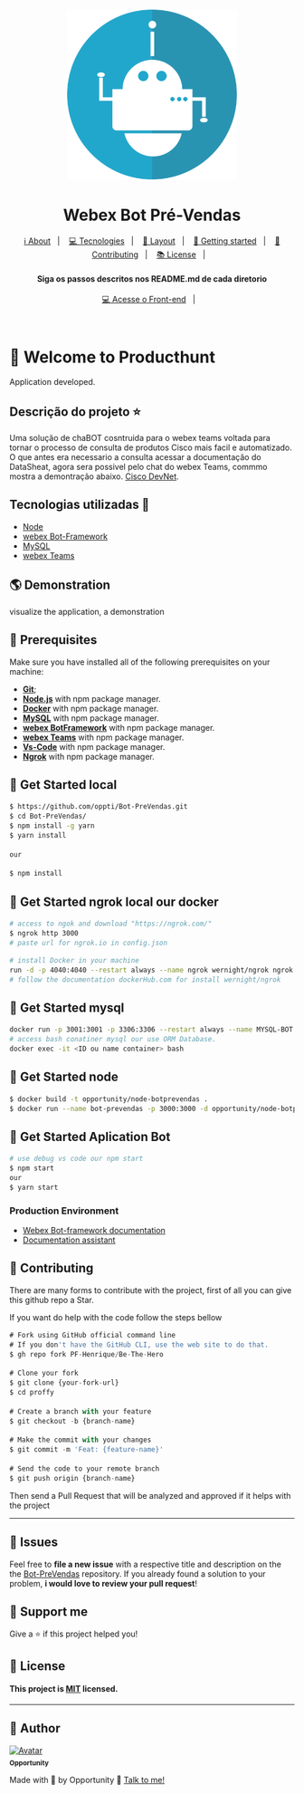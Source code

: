<h1 align="center">
    <img src="https://github.com/oppti/Bot-PreVendas/blob/master/.Docs/assets/bot-icon-2.png" width= "300px;" height= "300px;" />
</h1>

<h1 align='center'>Webex Bot Pré-Vendas</h1>

<p align="center">
  <a href="#-about-project">ℹ️ About</a>&nbsp;&nbsp;&nbsp;|&nbsp;&nbsp;&nbsp;
  <a href="#-tecnologias-and-packages">💻 Tecnologies</a>&nbsp;&nbsp;&nbsp;|&nbsp;&nbsp;&nbsp;
  <a href="#-layout">🔖 Layout</a>&nbsp;&nbsp;&nbsp;|&nbsp;&nbsp;&nbsp;
  <a href="#-getting-started">🚀 Getting started</a>&nbsp;&nbsp;&nbsp;|&nbsp;&nbsp;&nbsp;
  <a href="#-Contributing">🤝 Contributing</a>&nbsp;&nbsp;&nbsp;|&nbsp;&nbsp;&nbsp;
  <a href="#-license">📚 License</a>&nbsp;&nbsp;&nbsp;|&nbsp;&nbsp;&nbsp;  
</p>

<h4 align="center">
     Siga os passos descritos nos README.md de cada diretorio
</h4>

<p align="center">
  <a href="https://github.com/oppti/Bot-PreVendas">💻 Acesse o Front-end</a>&nbsp;&nbsp;&nbsp;|&nbsp;&nbsp;&nbsp;
</p>
<br>

# 🚀 Welcome to Producthunt

Application developed.

## Descrição do projeto :star:

Uma solução de chaBOT cosntruida para o webex teams voltada para tornar o processo de consulta de produtos Cisco mais facil e automatizado.
O que antes era necessario a consulta acessar a documentação do DataSheat, agora sera possivel pelo chat do webex Teams, commmo mostra a demontração abaixo. [Cisco DevNet](https://developer.cisco.com/).


## Tecnologias utilizadas 🚀

<ul>
    <li><a href="https://nodejs.org/en/" target="_blank">Node</a></li>
    <li><a href="#" target="_blank">webex Bot-Framework</a></li>
    <li><a href="#" target="_blank">MySQL</a></li>
    <li><a href="#" target="_blank">webex Teams</a></li>
</ul>

## 🌎 Demonstration
visualize the application, a demonstration <foto ou gif>

## 🧰 Prerequisites
Make sure you have installed all of the following prerequisites on your machine:
* **[Git](https://git-scm.com/downloads)**;
* **[Node.js](https://nodejs.org/en/download/)** with npm package manager.
* **[Docker](https://nodejs.org/en/download/)** with npm package manager.
* **[MySQL](https://nodejs.org/en/download/)** with npm package manager.
* **[webex BotFramework](https://nodejs.org/en/download/)** with npm package manager.
* **[webex Teams](https://nodejs.org/en/download/)** with npm package manager.
* **[Vs-Code](https://nodejs.org/en/download/)** with npm package manager.
* **[Ngrok](https://nodejs.org/en/download/)** with npm package manager.


## 🔧 Get Started local
```sh
$ https://github.com/oppti/Bot-PreVendas.git
$ cd Bot-PreVendas/
$ npm install -g yarn
$ yarn install

our

$ npm install
```
## 🔧 Get Started ngrok local our docker
```sh
# access to ngok and download "https://ngrok.com/"
$ ngrok http 3000
# paste url for ngrok.io in config.json
```

```sh
# install Docker in your machine
run -d -p 4040:4040 --restart always --name ngrok wernight/ngrok ngrok http 192.168.0.72:8081
# follow the documentation dockerHub.com for install wernight/ngrok
```
## 🔧 Get Started mysql
```sh
docker run -p 3001:3001 -p 3306:3306 --restart always --name MYSQL-BOT -e MYSQL_ROOT_PASSWORD=root -d mysql:5.7
# access bash conatiner mysql our use ORM Database.
docker exec -it <ID ou name container> bash
```

## 🔧 Get Started node
```sh
$ docker build -t opportunity/node-botprevendas .
$ docker run --name bot-prevendas -p 3000:3000 -d opportunity/node-botprevendas
```

## 🔧 Get Started Aplication Bot
```sh
# use debug vs code our npm start
$ npm start
our
$ yarn start
```

### Production Environment
* [Webex Bot-framework documentation](https://)
* [Documentation assistant](https://)

## 🤝 Contributing
There are many forms to contribute with the project, first of all you can give this github repo a Star.

If you want do help with the code follow the steps bellow

```ts
# Fork using GitHub official command line
# If you don't have the GitHub CLI, use the web site to do that.
$ gh repo fork PF-Henrique/Be-The-Hero

# Clone your fork
$ git clone {your-fork-url}
$ cd proffy

# Create a branch with your feature
$ git checkout -b {branch-name}

# Make the commit with your changes
$ git commit -m 'Feat: {feature-name}'

# Send the code to your remote branch
$ git push origin {branch-name}
```

Then send a Pull Request that will be analyzed and approved if it helps with the project

---
## 🐛 Issues

Feel free to **file a new issue** with a respective title and description on the the [Bot-PreVendas](https://github.com/oppti/Bot-PreVendas/issues) repository. If you already found a solution to your problem, **i would love to review your pull request**!


## 💓 Support me
Give a ⭐️ if this project helped you!

## 📝 License
#### This project is [MIT](LICENSE) licensed. 
---

## 👤 Author

<a href="https://github.com/oppti">
  <img src="https://avatars2.githubusercontent.com/u/56740481?s=400&u=cea6412011266f7809f4958cb369536956490a67&v=4" width= "50px;" height= "50px;" alt="Avatar"/>
  <br />
 <sub>
  <b>
    Opportunity
  </b>
</sub>
</a> 
<a href="<a href="https://github.com/oppt/" title="Opportunity"></a>

<br />

Made with 💙 by Opportunity 👋 [Talk to me!](https://www.linkedin.com/in/opportunity-tecnologia-6735a6167/)
